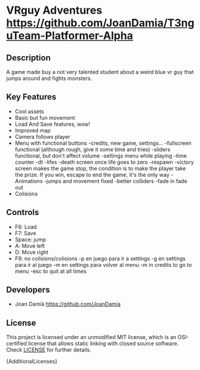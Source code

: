 # VRguy Adventures https://github.com/JoanDamia/T3nguTeam-Platformer-Alpha

## Description

A game made buy a  not very talented student about a weird blue vr guy that jumps around and fights monsters.

## Key Features

 - Cool assets
 - Basic but fun movement
 - Load And Save features, wow!
 - Improved map
 - Camera follows player
 - Menu with functional buttons
 -credits, new game, settings...
 -fullscreen functional (although rough, give it some time and tries)
 -sliders functional, but don't affect volume
 -settings menu while playing
 -time counter
 -dt
 -lifes
 -death screen once life goes to zero
 -respawn
 -victory screen makes the game stop, the condition is to make the player take the prize. If you win, escape to end the game, it's the only way
 -Animations
 -jumps and movement fixed
 -better colliders
 -fade in fade out
 - Colisions 
 
## Controls

 - F6: Load
 - F7: Save
 - Space: jump
 - A: Move left
 - D: Move right
 - F9: no colisions/colisions
 -p en juego para ir a settings
 -g en settings para ir al juego
 -m en settings para volver al menu
 -m in credits to go to menu
 -esc to quit at all times


## Developers

 - Joan Damià https://github.com/JoanDamia


## License

This project is licensed under an unmodified MIT license, which is an OSI-certified license that allows static linking with closed source software. Check [LICENSE](LICENSE) for further details.

{AdditionalLicenses}
